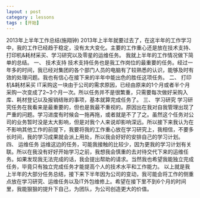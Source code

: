 ```yaml
---
layout : post
category : lessons
tags : [开始]
---
```

2013年上半年工作总结(施翔钟)
2013年上半年就要过去了，在这半年的工作学习中，我的工作已经趋于稳定，没有太大变化。主要的工作重心还是放在技术支持、打印机&耗材采买、学习研究以及零星的运维任务。
我就上半年的工作情况做下简单的总结。
一、	技术支持
技术支持任务也是我工作岗位的最重要的任务。经过一年多的时间，我已经对集团的各个部门人员的电脑有了较熟悉的认识，能够及时有效的处理问题。我也有信心在接下来的半年中能出色的胜任这项任务。
二、	打印机&耗材采买
IT采购这一块由于公司的需求原因，已经由原来的1个月或者半个月采购一次变成了2~3个月一次。所以任务并不是很繁重，只需要每次做好采购入库、耗材登记以及报销结账的事项，基本就算完成任务了。
三、	学习研究
学习研究任务在我看来是最重要的，但也是我最不重视的。原因出在我对自我管理出现了严重的问题。学习进度有时候会一拖再拖，或者就是不了了之。虽然这个任务对公司的业务暂时没是太大影响，但是对我个人来说却影响深远。所以接下来我认为在不影响其他工作的前提下，我要将我的工作重心放在学习研究上，我相信，不要多长时间，我的学习成果就会派上用处，所以我会好好的安排自己的学习计划。
四、	运维任务
运维这边的任务，可能我接触的比较少，因为更我的学习计划有关联。所以在我没有好好开始学习之前，我想我会慎重的去对待交代下来的运维任务。如果发现我无法完成的话，我会提出帮助的请求。当然我也希望我能独立完成任务，毕竟只有独立完成任务才能提高个人的技术水平和工作能力。
以上就是我上半年的大部分任务总结，接下来下半年因为公司的变动，我可能会将工作的侧重点放在学习研究、运维任务以及IT外包维修上。希望在接下里不到6个月的时间里，我能狠狠的提升下自己，为团队，为公司创造更大的价值。



